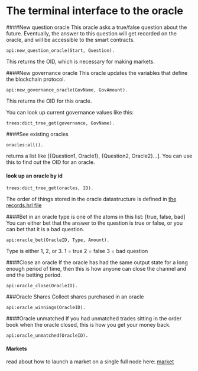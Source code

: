 The terminal interface to the oracle
=============


####New question oracle
This oracle asks a true/false question about the future. Eventually, the answer to this question will get recorded on the oracle, and will be accessible to the smart contracts.
```
api:new_question_oracle(Start, Question).
```
This returns the OID, which is necessary for making markets.

####New governance oracle
This oracle updates the variables that define the blockchain protocol. 
```
api:new_governance_oracle(GovName, GovAmount).
```
This returns the OID for this oracle.

You can look up current governance values like this:
```
trees:dict_tree_get(governance, GovName).
```

####See existing oracles
```
oracles:all().
```
returns a list like [{Question1, Oracle1}, {Question2, Oracle2}...].
You can use this to find out the OID for an oracle.

#### look up an oracle by id
```
trees:dict_tree_get(oracles, ID).
```

The order of things stored in the oracle datastructure is defined in [the records.hrl file](https://github.com/zack-bitcoin/amoveo/blob/master/apps/amoveo_core/src/records.hrl#L62)

####Bet in an oracle
type is one of the atoms in this list: [true, false, bad]
You can either bet that the answer to the question is true or false, or you can bet that it is a bad question.
```
api:oracle_bet(OracleID, Type, Amount).
```
Type is either 1, 2, or 3.
1 = true
2 = false
3 = bad question

####Close an oracle
If the oracle has had the same output state for a long enough period of time, then this is how anyone can close the channel and end the betting period.
```
api:oracle_close(OracleID).
```

###Oracle Shares
Collect shares purchased in an oracle
```
api:oracle_winnings(OracleID).
```

####Oracle unmatched
If you had unmatched trades sitting in the order book when the oracle closed, this is how you get your money back.
```
api:oracle_unmatched(OracleID).
```

#### Markets
read about how to launch a market on a single full node here:
[market](commands_market.md)